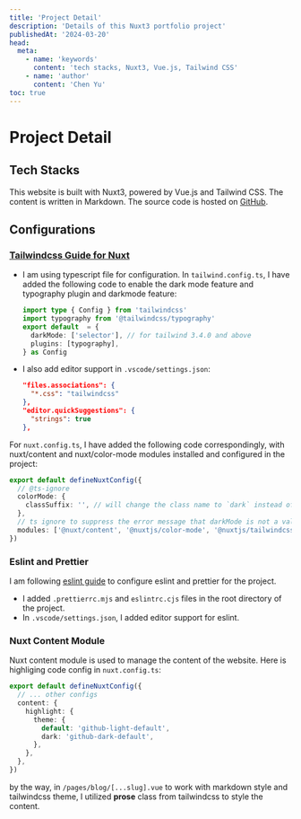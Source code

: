 ```yaml
---
title: 'Project Detail'
description: 'Details of this Nuxt3 portfolio project'
publishedAt: '2024-03-20'
head:
  meta:
    - name: 'keywords'
      content: 'tech stacks, Nuxt3, Vue.js, Tailwind CSS'
    - name: 'author'
      content: 'Chen Yu'
toc: true
---
```


# Project Detail

## Tech Stacks

This website is built with Nuxt3, powered by Vue.js and Tailwind CSS. The content is written in Markdown. The source code is hosted on [GitHub](https://github.com/chenyu-01/portfolio).

## Configurations

### [Tailwindcss Guide for Nuxt](https://tailwindcss.nuxtjs.org/tailwind/config)

- I am using typescript file for configuration. In `tailwind.config.ts`, I have added the following code to enable the dark mode feature and typography plugin and darkmode feature:

  ```typescript
  import type { Config } from 'tailwindcss'
  import typography from '@tailwindcss/typography'
  export default  = {
    darkMode: ['selector'], // for tailwind 3.4.0 and above
    plugins: [typography],
  } as Config
  ```

- I also add editor support in `.vscode/settings.json`:

  ```json
  "files.associations": {
    "*.css": "tailwindcss"
  },
  "editor.quickSuggestions": {
    "strings": true
  },
  ```

For `nuxt.config.ts`, I have added the following code correspondingly, with nuxt/content and nuxt/color-mode modules installed and configured in the project:

```typescript
export default defineNuxtConfig({
  // @ts-ignore
  colorMode: {
    classSuffix: '', // will change the class name to `dark` instead of `dark-mode` in html tag
  },
  // ts ignore to suppress the error message that darkMode is not a valid property, which is a known issue
  modules: ['@nuxt/content', '@nuxtjs/color-mode', '@nuxtjs/tailwindcss'],
})
```

### Eslint and Prettier

I am following [eslint guide](https://nuxt.com/docs/guide/concepts/code-style#eslint) to configure eslint and prettier for the project.

- I added `.prettierrc.mjs` and `eslintrc.cjs` files in the root directory of the project.
- In `.vscode/settings.json`, I added editor support for eslint.

### Nuxt Content Module

Nuxt content module is used to manage the content of the website. Here is highliging code config in `nuxt.config.ts`:

```typescript
export default defineNuxtConfig({
  // ... other configs
  content: {
    highlight: {
      theme: {
        default: 'github-light-default',
        dark: 'github-dark-default',
      },
    },
  },
})
```

by the way, in `/pages/blog/[...slug].vue` to work with markdown style and tailwindcss theme, I utilized **prose** class from tailwindcss to style the content.
